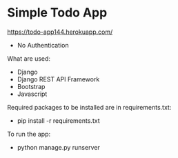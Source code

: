 # Simple Todo App

https://todo-app144.herokuapp.com/

- No Authentication

What are used:
- Django
- Django REST API Framework
- Bootstrap
- Javascript

Required packages to be installed are in requirements.txt:
- pip install -r requirements.txt

To run the app: 
- python manage.py runserver
